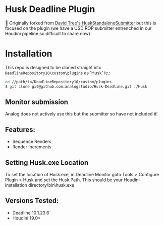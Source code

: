 # Husk Deadline Plugin

🎈 Originally forked from [David Tree's HuskStandaloneSubmitter](https://github.com/DavidTree/HuskStandaloneSubmitter) but this is focused on the plugin (we have a USD ROP submitter entrenched in our Houdini pipeline so difficult to share now)

# Installation
This repo is designed to be cloned straight into `DeadlineRepository10\custom\plugins` as 'Husk' ie.:

```bash
cd //path/to/DeadlineRepository10/custom/plugins
$ git clone git@github.com:analogstudio/Husk-Deadline.git ./Husk
```

## Monitor submission
Analog does not actively use this but the submitter so have not included it!


## Features:
  - Sequence Renders
  - Render Increments

## Setting Husk.exe Location
To set the location of Husk.exe, in Deadline Monitor goto Tools > Configure Plugin > Husk and set the Husk Path. This should be your Houdini installation directory\bin\husk.exe

## Versions Tested:
  - Deadline 10.1.23.6
  - Houdini 19.0+




